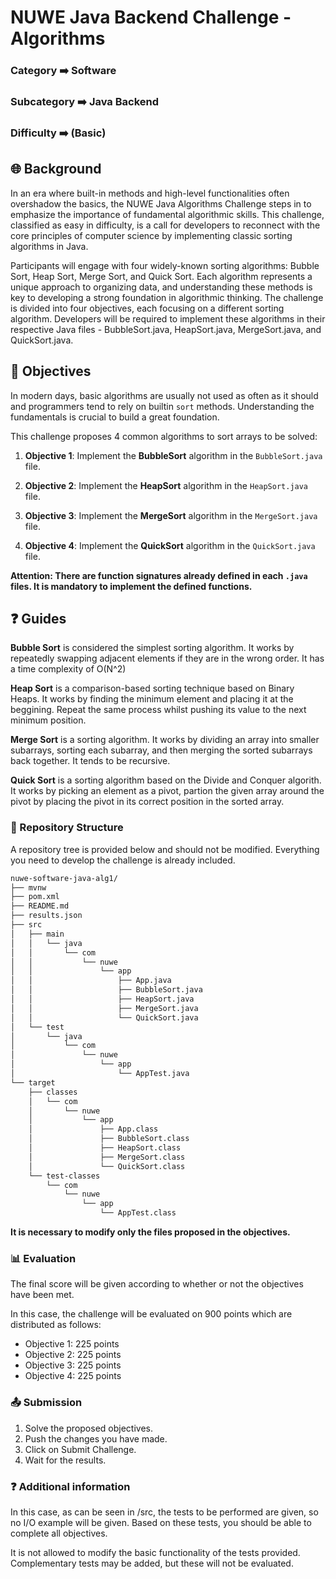 # NUWE Java Backend Challenge - Algorithms

### Category   ➡️   Software

### Subcategory   ➡️   Java Backend

### Difficulty   ➡️   (Basic)

## 🌐 Background

In an era where built-in methods and high-level functionalities often overshadow the basics, the NUWE Java Algorithms Challenge steps in to emphasize the importance of fundamental algorithmic skills. This challenge, classified as easy in difficulty, is a call for developers to reconnect with the core principles of computer science by implementing classic sorting algorithms in Java.

Participants will engage with four widely-known sorting algorithms: Bubble Sort, Heap Sort, Merge Sort, and Quick Sort. Each algorithm represents a unique approach to organizing data, and understanding these methods is key to developing a strong foundation in algorithmic thinking. The challenge is divided into four objectives, each focusing on a different sorting algorithm. Developers will be required to implement these algorithms in their respective Java files - BubbleSort.java, HeapSort.java, MergeSort.java, and QuickSort.java.

## 🎯 Objectives

In modern days, basic algorithms are usually not used as often as it should and programmers tend to rely on builtin `sort` methods. Understanding the fundamentals is crucial to build a great foundation.

This challenge proposes 4 common algorithms to sort arrays to be solved:

1. **Objective 1**: Implement the **BubbleSort** algorithm in the `BubbleSort.java` file.

2. **Objective 2**: Implement the **HeapSort** algorithm in the `HeapSort.java` file.

3. **Objective 3**: Implement the **MergeSort** algorithm in the `MergeSort.java` file.

4. **Objective 4**: Implement the **QuickSort** algorithm in the `QuickSort.java` file.

**Attention: There are function signatures already defined in each `.java` files. It is mandatory to implement the defined functions.** 

## ❓ Guides

**Bubble Sort** is considered the simplest sorting algorithm. It works by repeatedly swapping adjacent elements if they are in the wrong order. It has a time complexity of O(N^2)

**Heap Sort** is a comparison-based sorting technique based on Binary Heaps. It works by finding the minimum element and placing it at the beggining. Repeat the same process whilst pushing its value to the next minimum position.

**Merge Sort** is a sorting algorithm. It works by dividing an array into smaller subarrays, sorting each subarray, and then merging the sorted subarrays back together. It tends to be recursive.

**Quick Sort** is a sorting algorithm based on the Divide and Conquer algorith. It works by picking an element as a pivot, partion the given array around the pivot by placing the pivot in its correct position in the sorted array.

### 📂 Repository Structure

A repository tree is provided below and should not be modified. Everything you need to develop the challenge is already included.
```bash
nuwe-software-java-alg1/
├── mvnw
├── pom.xml
├── README.md
├── results.json
├── src
│   ├── main
│   │   └── java
│   │       └── com
│   │           └── nuwe
│   │               └── app
│   │                   ├── App.java
│   │                   ├── BubbleSort.java
│   │                   ├── HeapSort.java
│   │                   ├── MergeSort.java
│   │                   └── QuickSort.java
│   └── test
│       └── java
│           └── com
│               └── nuwe
│                   └── app
│                       └── AppTest.java
└── target
    ├── classes
    │   └── com
    │       └── nuwe
    │           └── app
    │               ├── App.class
    │               ├── BubbleSort.class
    │               ├── HeapSort.class
    │               ├── MergeSort.class
    │               └── QuickSort.class
    └── test-classes
        └── com
            └── nuwe
                └── app
                    └── AppTest.class
```

**It is necessary to modify only the files proposed in the objectives.**

### 📊 Evaluation

The final score will be given according to whether or not the objectives have been met.

In this case, the challenge will be evaluated on 900 points which are distributed as follows:

- Objective 1: 225 points
- Objective 2: 225 points
- Objective 3: 225 points
- Objective 4: 225 points

### 📤 Submission

1. Solve the proposed objectives.
2. Push the changes you have made.
3. Click on Submit Challenge.
4. Wait for the results.

### ❓ Additional information

In this case, as can be seen in /src, the tests to be performed are given, so no I/O example will be given.
Based on these tests, you should be able to complete all objectives.

It is not allowed to modify the basic functionality of the tests provided. Complementary tests may be added, but these will not be evaluated.